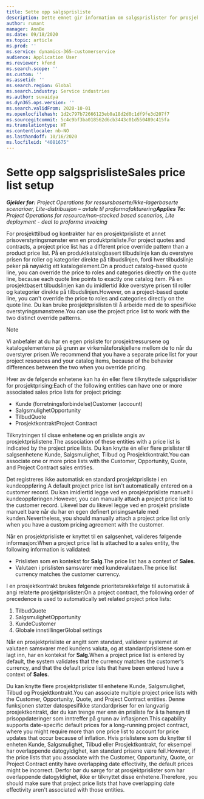 ```yaml
---
title: Sette opp salgsprisliste
description: Dette emnet gir information om salgsprislister for prosjektpriser.
author: rumant
manager: AnnBe
ms.date: 09/18/2020
ms.topic: article
ms.prod: ''
ms.service: dynamics-365-customerservice
audience: Application User
ms.reviewer: kfend
ms.search.scope: ''
ms.custom: ''
ms.assetid: ''
ms.search.region: Global
ms.search.industry: Service industries
ms.author: suvaidya
ms.dyn365.ops.version: ''
ms.search.validFrom: 2020-10-01
ms.openlocfilehash: 1d2c797b72666123eb0a18d2d0c1df9fe3d207f7
ms.sourcegitcommit: 5c4c9bf3ba018562d6cb3443c01d550489c415fa
ms.translationtype: HT
ms.contentlocale: nb-NO
ms.lasthandoff: 10/16/2020
ms.locfileid: "4081675"
---
```

# <a name="sales-price-list-setup"></a><span data-ttu-id="1b6c2-103">Sette opp salgsprisliste</span><span class="sxs-lookup"><span data-stu-id="1b6c2-103">Sales price list setup</span></span>

<span data-ttu-id="1b6c2-104">_**Gjelder for:** Project Operations for ressursbaserte/ikke-lagerbaserte scenarioer, Lite-distribusjon – avtale til proformafakturering_</span><span class="sxs-lookup"><span data-stu-id="1b6c2-104">_**Applies To:** Project Operations for resource/non-stocked based scenarios, Lite deployment - deal to proforma invoicing_</span></span>

<span data-ttu-id="1b6c2-105">For prosjekttilbud og kontrakter har en prosjektprisliste et annet prisoverstyringsmønster enn en produktprisliste.</span><span class="sxs-lookup"><span data-stu-id="1b6c2-105">For project quotes and contracts, a project price list has a different price override pattern than a product price list.</span></span> <span data-ttu-id="1b6c2-106">På en produktkatalogbasert tilbudslinje kan du overstyre prisen for roller og kategorier direkte på tilbudslinjen, fordi hver tilbudslinje peker på nøyaktig ett katalogelement.</span><span class="sxs-lookup"><span data-stu-id="1b6c2-106">On a product catalog–based quote line, you can override the price to roles and categories directly on the quote line, because each quote line points to exactly one catalog item.</span></span> <span data-ttu-id="1b6c2-107">På en prosjektbasert tilbudslinjen kan du imidlertid ikke overstyre prisen til roller og kategorier direkte på tilbudslinjen.</span><span class="sxs-lookup"><span data-stu-id="1b6c2-107">However, on a project-based quote line, you can't override the price to roles and categories directly on the quote line.</span></span> <span data-ttu-id="1b6c2-108">Du kan bruke prosjektprislisten til å arbeide med de to spesifikke overstyringsmønstrene.</span><span class="sxs-lookup"><span data-stu-id="1b6c2-108">You can use the project price list to work with the two distinct override patterns.</span></span>

> [!NOTE]
> <span data-ttu-id="1b6c2-109">Vi anbefaler at du har en egen prisliste for prosjektressursene og katalogelementene på grunn av virkemåteforskjellene mellom de to når du overstyrer prisen.</span><span class="sxs-lookup"><span data-stu-id="1b6c2-109">We recommend that you have a separate price list for your project resources and your catalog items, because of the behavior differences between the two when you override pricing.</span></span>

<span data-ttu-id="1b6c2-110">Hver av de følgende enhetene kan ha én eller flere tilknyttede salgsprislister for prosjektprising:</span><span class="sxs-lookup"><span data-stu-id="1b6c2-110">Each of the following entities can have one or more associated sales price lists for project pricing:</span></span>

- <span data-ttu-id="1b6c2-111">Kunde (forretningsforbindelse)</span><span class="sxs-lookup"><span data-stu-id="1b6c2-111">Customer (account)</span></span> 
- <span data-ttu-id="1b6c2-112">Salgsmulighet</span><span class="sxs-lookup"><span data-stu-id="1b6c2-112">Opportunity</span></span> 
- <span data-ttu-id="1b6c2-113">Tilbud</span><span class="sxs-lookup"><span data-stu-id="1b6c2-113">Quote</span></span> 
- <span data-ttu-id="1b6c2-114">Prosjektkontrakt</span><span class="sxs-lookup"><span data-stu-id="1b6c2-114">Project Contract</span></span>

<span data-ttu-id="1b6c2-115">Tilknytningen til disse enhetene og en prisliste angis av prosjektprislistene.</span><span class="sxs-lookup"><span data-stu-id="1b6c2-115">The association of these entities with a price list is indicated by the project price lists.</span></span> <span data-ttu-id="1b6c2-116">Du kan knytte én eller flere prislister til salgsenhetene Kunde, Salgsmulighet, Tilbud og Prosjektkontrakt.</span><span class="sxs-lookup"><span data-stu-id="1b6c2-116">You can associate one or more price lists with the Customer, Opportunity, Quote, and Project Contract sales entities.</span></span>

<span data-ttu-id="1b6c2-117">Det registreres ikke automatisk en standard prosjektprisliste i en kundeoppføring.</span><span class="sxs-lookup"><span data-stu-id="1b6c2-117">A default project price list isn't automatically entered on a customer record.</span></span> <span data-ttu-id="1b6c2-118">Du kan imidlertid legge ved en prosjektprisliste manuelt i kundeoppføringen.</span><span class="sxs-lookup"><span data-stu-id="1b6c2-118">However, you can manually attach a project price list to the customer record.</span></span> <span data-ttu-id="1b6c2-119">Likevel bør du likevel legge ved en prosjekt prisliste manuelt bare når du har en egen definert prisingsavtale med kunden.</span><span class="sxs-lookup"><span data-stu-id="1b6c2-119">Nevertheless, you should manually attach a project price list only when you have a custom pricing agreement with the customer.</span></span> 

<span data-ttu-id="1b6c2-120">Når en prosjektprisliste er knyttet til en salgsenhet, valideres følgende informasjon:</span><span class="sxs-lookup"><span data-stu-id="1b6c2-120">When a project price list is attached to a sales entity, the following information is validated:</span></span>

- <span data-ttu-id="1b6c2-121">Prislisten som en kontekst for **Salg**.</span><span class="sxs-lookup"><span data-stu-id="1b6c2-121">The price list has a context of **Sales**.</span></span> 
- <span data-ttu-id="1b6c2-122">Valutaen i prislisten samsvarer med kundevalutaen.</span><span class="sxs-lookup"><span data-stu-id="1b6c2-122">The price list currency matches the customer currency.</span></span> 

<span data-ttu-id="1b6c2-123">I en prosjektkontrakt brukes følgende prioritetsrekkefølge til automatisk å angi relaterte prosjektprislister:</span><span class="sxs-lookup"><span data-stu-id="1b6c2-123">On a project contract, the following order of precedence is used to automatically set related project price lists:</span></span>

1. <span data-ttu-id="1b6c2-124">Tilbud</span><span class="sxs-lookup"><span data-stu-id="1b6c2-124">Quote</span></span>
2. <span data-ttu-id="1b6c2-125">Salgsmulighet</span><span class="sxs-lookup"><span data-stu-id="1b6c2-125">Opportunity</span></span>
3. <span data-ttu-id="1b6c2-126">Kunde</span><span class="sxs-lookup"><span data-stu-id="1b6c2-126">Customer</span></span> 
4. <span data-ttu-id="1b6c2-127">Globale innstillinger</span><span class="sxs-lookup"><span data-stu-id="1b6c2-127">Global settings</span></span> 

<span data-ttu-id="1b6c2-128">Når en prosjektprisliste er angitt som standard, validerer systemet at valutaen samsvarer med kundens valuta, og at standardprislistene som er lagt inn, har en kontekst for **Salg**.</span><span class="sxs-lookup"><span data-stu-id="1b6c2-128">When a project price list is entered by default, the system validates that the currency matches the customer’s currency, and that the default price lists that have been entered have a context of **Sales**.</span></span>

<span data-ttu-id="1b6c2-129">Du kan knytte flere prosjektprislister til enhetene Kunde, Salgsmulighet, Tilbud og Prosjektkontrakt.</span><span class="sxs-lookup"><span data-stu-id="1b6c2-129">You can associate multiple project price lists with the Customer, Opportunity, Quote, and Project Contract entities.</span></span> <span data-ttu-id="1b6c2-130">Denne funksjonen støtter datospesifikke standardpriser for en langvarig prosjektkontrakt, der du kan trenge mer enn én prisliste for å ta hensyn til prisoppdateringer som inntreffer på grunn av inflasjonen.</span><span class="sxs-lookup"><span data-stu-id="1b6c2-130">This capability supports date-specific default prices for a long-running project contract, where you might require more than one price list to account for price updates that occur because of inflation.</span></span> <span data-ttu-id="1b6c2-131">Hvis prislistene som du knytter til enheten Kunde, Salgsmulighet, Tilbud eller Prosjektkontrakt, for eksempel har overlappende datogyldighet, kan standard prisene være feil.</span><span class="sxs-lookup"><span data-stu-id="1b6c2-131">However, if the price lists that you associate with the Customer, Opportunity, Quote, or Project Contract entity have overlapping date effectivity, the default prices might be incorrect.</span></span> <span data-ttu-id="1b6c2-132">Derfor bør du sørge for at prosjektprislister som har overlappende datogyldighet, ikke er tilknyttet disse enhetene.</span><span class="sxs-lookup"><span data-stu-id="1b6c2-132">Therefore, you should make sure that project price lists that have overlapping date effectivity aren't associated with those entities.</span></span>
